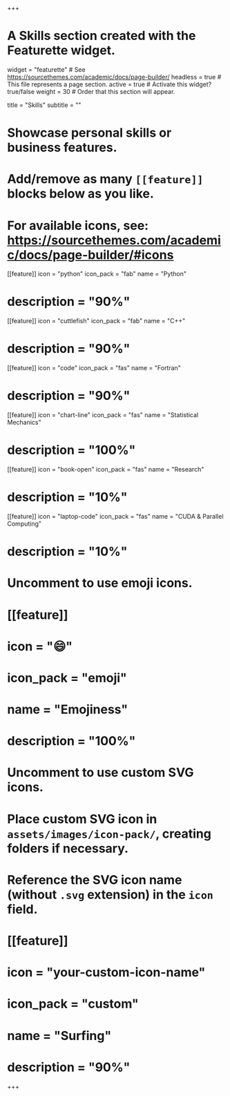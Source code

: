 +++
# A Skills section created with the Featurette widget.
widget = "featurette"  # See https://sourcethemes.com/academic/docs/page-builder/
headless = true  # This file represents a page section.
active = true  # Activate this widget? true/false
weight = 30  # Order that this section will appear.

title = "Skills"
subtitle = ""

# Showcase personal skills or business features.
#
# Add/remove as many `[[feature]]` blocks below as you like.
#
# For available icons, see: https://sourcethemes.com/academic/docs/page-builder/#icons

[[feature]]
  icon = "python"
  icon_pack = "fab"
  name = "Python"
#  description = "90%"

[[feature]]
  icon = "cuttlefish"
  icon_pack = "fab"
  name = "C++"
#  description = "90%"

[[feature]]
  icon = "code"
  icon_pack = "fas"
  name = "Fortran"
#  description = "90%"

[[feature]]
  icon = "chart-line"
  icon_pack = "fas"
  name = "Statistical Mechanics"
#  description = "100%"  

[[feature]]
  icon = "book-open"
  icon_pack = "fas"
  name = "Research"
#  description = "10%"

[[feature]]
  icon = "laptop-code"
  icon_pack = "fas"
  name = "CUDA & Parallel Computing"
#  description = "10%"

# Uncomment to use emoji icons.
# [[feature]]
#  icon = ":smile:"
#  icon_pack = "emoji"
#  name = "Emojiness"
#  description = "100%"  

# Uncomment to use custom SVG icons.
# Place custom SVG icon in `assets/images/icon-pack/`, creating folders if necessary.
# Reference the SVG icon name (without `.svg` extension) in the `icon` field.
# [[feature]]
#  icon = "your-custom-icon-name"
#  icon_pack = "custom"
#  name = "Surfing"
#  description = "90%"

+++
